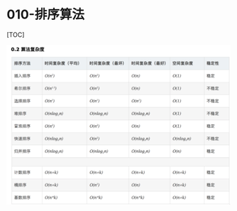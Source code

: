 # 010-排序算法

[TOC]

<img src="../../../assets/image-20210201150652326.png" alt="image-20210201150652326" style="zoom: 67%;" />

